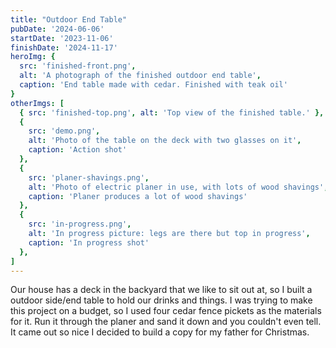 ```yaml
---
title: "Outdoor End Table"
pubDate: '2024-06-06'
startDate: '2023-11-06'
finishDate: '2024-11-17'
heroImg: {
  src: 'finished-front.png',
  alt: 'A photograph of the finished outdoor end table',
  caption: 'End table made with cedar. Finished with teak oil'
}
otherImgs: [
  { src: 'finished-top.png', alt: 'Top view of the finished table.' },
  { 
    src: 'demo.png', 
    alt: 'Photo of the table on the deck with two glasses on it',
    caption: 'Action shot'
  },
  { 
    src: 'planer-shavings.png', 
    alt: 'Photo of electric planer in use, with lots of wood shavings',
    caption: 'Planer produces a lot of wood shavings'
  },
  { 
    src: 'in-progress.png',
    alt: 'In progress picture: legs are there but top in progress',
    caption: 'In progress shot'
  },
]
---
```


Our house has a deck in the backyard that we like to sit out at, so I built a outdoor side/end table to hold our drinks and things. I was trying to make this project on a budget, so I used four cedar fence pickets as the materials for it. Run it through the planer and sand it down and you couldn't even tell. It came out so nice I decided to build a copy for my father for Christmas.